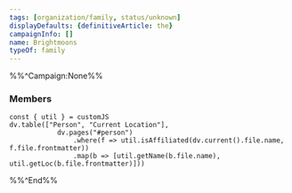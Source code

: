 ```yaml
---
tags: [organization/family, status/unknown]
displayDefaults: {definitiveArticle: the}
campaignInfo: []
name: Brightmoons
typeOf: family
---
```


%%^Campaign:None%%
### Members

```dataviewjs
const { util } = customJS
dv.table(["Person", "Current Location"], 
			dv.pages("#person")
				.where(f => util.isAffiliated(dv.current().file.name, f.file.frontmatter))
				.map(b => [util.getName(b.file.name), util.getLoc(b.file.frontmatter)]))
```
%%^End%%